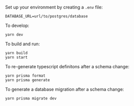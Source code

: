 Set up your environment by creating a `.env` file:

```
DATABASE_URL=url/to/postgres/database
```

To develop:

```
yarn dev
```

To build and run:

```
yarn build
yarn start
```

To re-generate typescript definitons after a schema change:

```
yarn prisma format
yarn prisma generate
```

To generate a database migration after a schema change:

```
yarn prisma migrate dev
```

